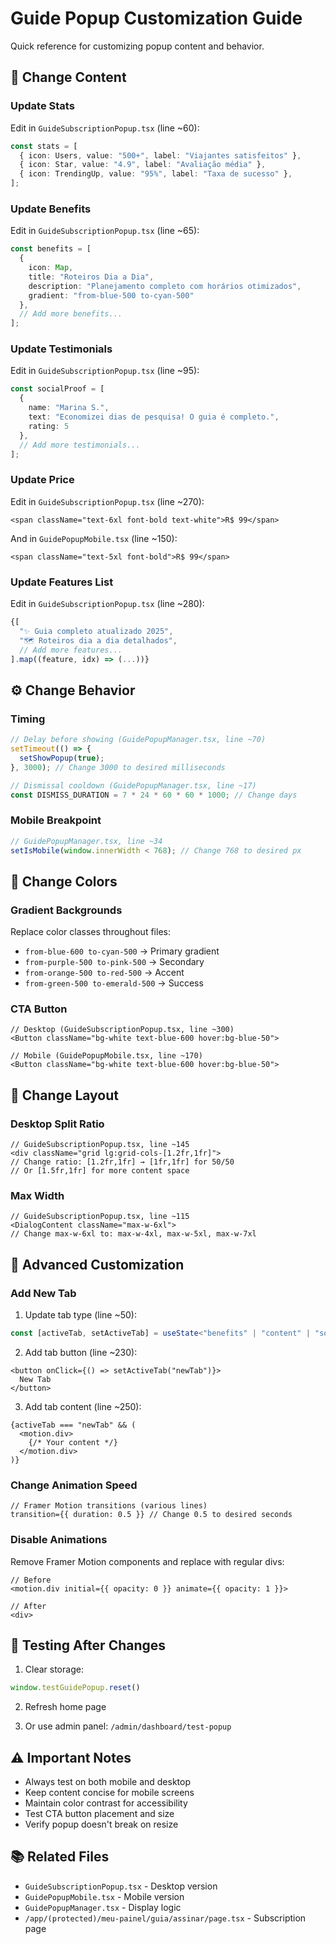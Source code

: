 # Guide Popup Customization Guide

Quick reference for customizing popup content and behavior.

## 🎨 Change Content

### **Update Stats**

Edit in `GuideSubscriptionPopup.tsx` (line ~60):

```typescript
const stats = [
  { icon: Users, value: "500+", label: "Viajantes satisfeitos" },
  { icon: Star, value: "4.9", label: "Avaliação média" },
  { icon: TrendingUp, value: "95%", label: "Taxa de sucesso" },
];
```

### **Update Benefits**

Edit in `GuideSubscriptionPopup.tsx` (line ~65):

```typescript
const benefits = [
  {
    icon: Map,
    title: "Roteiros Dia a Dia",
    description: "Planejamento completo com horários otimizados",
    gradient: "from-blue-500 to-cyan-500"
  },
  // Add more benefits...
];
```

### **Update Testimonials**

Edit in `GuideSubscriptionPopup.tsx` (line ~95):

```typescript
const socialProof = [
  {
    name: "Marina S.",
    text: "Economizei dias de pesquisa! O guia é completo.",
    rating: 5
  },
  // Add more testimonials...
];
```

### **Update Price**

Edit in `GuideSubscriptionPopup.tsx` (line ~270):

```tsx
<span className="text-6xl font-bold text-white">R$ 99</span>
```

And in `GuidePopupMobile.tsx` (line ~150):

```tsx
<span className="text-5xl font-bold">R$ 99</span>
```

### **Update Features List**

Edit in `GuideSubscriptionPopup.tsx` (line ~280):

```typescript
{[
  "✨ Guia completo atualizado 2025",
  "🗺️ Roteiros dia a dia detalhados",
  // Add more features...
].map((feature, idx) => (...))}
```

## ⚙️ Change Behavior

### **Timing**

```typescript
// Delay before showing (GuidePopupManager.tsx, line ~70)
setTimeout(() => {
  setShowPopup(true);
}, 3000); // Change 3000 to desired milliseconds

// Dismissal cooldown (GuidePopupManager.tsx, line ~17)
const DISMISS_DURATION = 7 * 24 * 60 * 60 * 1000; // Change days
```

### **Mobile Breakpoint**

```typescript
// GuidePopupManager.tsx, line ~34
setIsMobile(window.innerWidth < 768); // Change 768 to desired px
```

## 🎨 Change Colors

### **Gradient Backgrounds**

Replace color classes throughout files:

- `from-blue-600 to-cyan-500` → Primary gradient
- `from-purple-500 to-pink-500` → Secondary
- `from-orange-500 to-red-500` → Accent
- `from-green-500 to-emerald-500` → Success

### **CTA Button**

```tsx
// Desktop (GuideSubscriptionPopup.tsx, line ~300)
<Button className="bg-white text-blue-600 hover:bg-blue-50">

// Mobile (GuidePopupMobile.tsx, line ~170)
<Button className="bg-white text-blue-600 hover:bg-blue-50">
```

## 📏 Change Layout

### **Desktop Split Ratio**

```tsx
// GuideSubscriptionPopup.tsx, line ~145
<div className="grid lg:grid-cols-[1.2fr,1fr]">
// Change ratio: [1.2fr,1fr] → [1fr,1fr] for 50/50
// Or [1.5fr,1fr] for more content space
```

### **Max Width**

```tsx
// GuideSubscriptionPopup.tsx, line ~115
<DialogContent className="max-w-6xl">
// Change max-w-6xl to: max-w-4xl, max-w-5xl, max-w-7xl
```

## 🔧 Advanced Customization

### **Add New Tab**

1. Update tab type (line ~50):
```typescript
const [activeTab, setActiveTab] = useState<"benefits" | "content" | "social" | "newTab">("benefits");
```

2. Add tab button (line ~230):
```tsx
<button onClick={() => setActiveTab("newTab")}>
  New Tab
</button>
```

3. Add tab content (line ~250):
```tsx
{activeTab === "newTab" && (
  <motion.div>
    {/* Your content */}
  </motion.div>
)}
```

### **Change Animation Speed**

```tsx
// Framer Motion transitions (various lines)
transition={{ duration: 0.5 }} // Change 0.5 to desired seconds
```

### **Disable Animations**

Remove Framer Motion components and replace with regular divs:

```tsx
// Before
<motion.div initial={{ opacity: 0 }} animate={{ opacity: 1 }}>

// After
<div>
```

## 🧪 Testing After Changes

1. Clear storage:
```javascript
window.testGuidePopup.reset()
```

2. Refresh home page

3. Or use admin panel: `/admin/dashboard/test-popup`

## ⚠️ Important Notes

- Always test on both mobile and desktop
- Keep content concise for mobile screens
- Maintain color contrast for accessibility
- Test CTA button placement and size
- Verify popup doesn't break on resize

## 📚 Related Files

- `GuideSubscriptionPopup.tsx` - Desktop version
- `GuidePopupMobile.tsx` - Mobile version
- `GuidePopupManager.tsx` - Display logic
- `/app/(protected)/meu-painel/guia/assinar/page.tsx` - Subscription page
